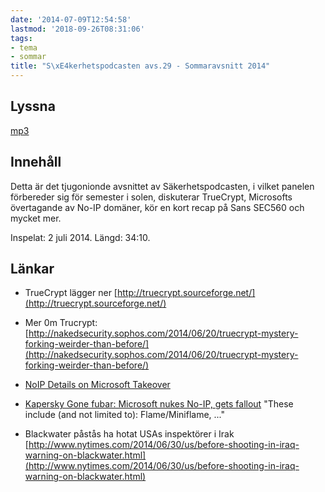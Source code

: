 ```yaml
---
date: '2014-07-09T12:54:58'
lastmod: '2018-09-26T08:31:06'
tags:
- tema
- sommar
title: "S\xE4kerhetspodcasten avs.29 - Sommaravsnitt 2014"
---
```

## Lyssna

[mp3](http://traffic.libsyn.com/sakerhetspodcasten/Sommar_2014_2_mixdown.mp3)

## Innehåll

Detta är det tjugonionde avsnittet av Säkerhetspodcasten, i vilket panelen förbereder
sig för semester i solen, diskuterar TrueCrypt, Microsofts övertagande av No-IP domäner,
kör en kort recap på Sans SEC560 och mycket mer.

Inspelat: 2 juli 2014. Längd: 34:10.

## Länkar


* TrueCrypt lägger ner [http://truecrypt.sourceforge.net/](http://truecrypt.sourceforge.net/)

* Mer 0m Trucrypt: [http://nakedsecurity.sophos.com/2014/06/20/truecrypt-mystery-forking-weirder-than-before/](http://nakedsecurity.sophos.com/2014/06/20/truecrypt-mystery-forking-weirder-than-before/)

* [NoIP Details on Microsoft Takeover](http://www.noip.com/blog/2014/07/10/microsoft-takedown-details-updates/)

* [Kapersky Gone fubar: Microsoft nukes No-IP, gets fallout](http://business.kaspersky.com/gone-fubar-microsoft-nukes-no-ip-gets-fallout/2178)  "These include (and not limited to): Flame/Miniflame, ..."

* Blackwater påstås ha hotat USAs inspektörer i Irak [http://www.nytimes.com/2014/06/30/us/before-shooting-in-iraq-warning-on-blackwater.html](http://www.nytimes.com/2014/06/30/us/before-shooting-in-iraq-warning-on-blackwater.html)




